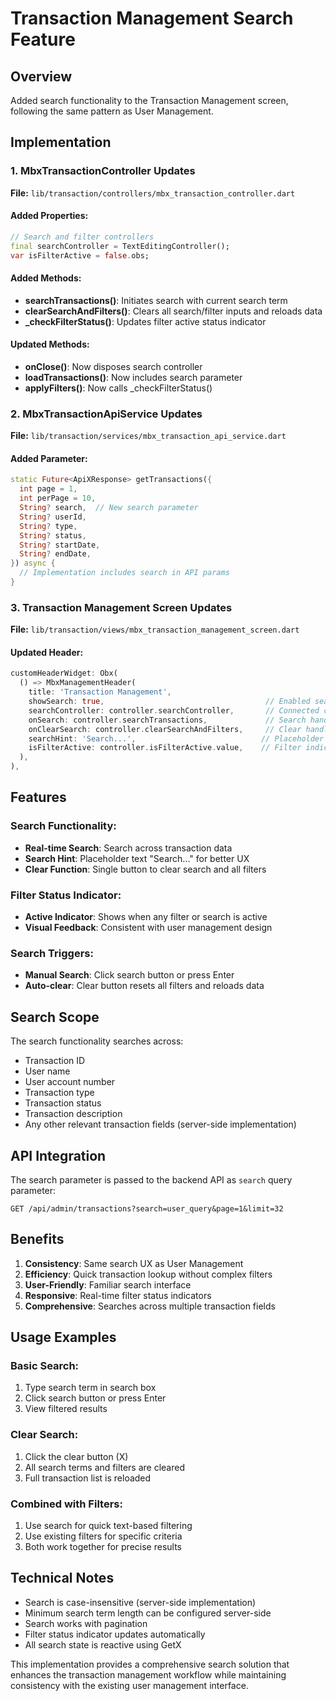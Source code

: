 # Transaction Management Search Feature

## Overview
Added search functionality to the Transaction Management screen, following the same pattern as User Management.

## Implementation

### 1. **MbxTransactionController Updates**
**File:** `lib/transaction/controllers/mbx_transaction_controller.dart`

#### Added Properties:
```dart
// Search and filter controllers
final searchController = TextEditingController();
var isFilterActive = false.obs;
```

#### Added Methods:
- **searchTransactions()**: Initiates search with current search term
- **clearSearchAndFilters()**: Clears all search/filter inputs and reloads data
- **_checkFilterStatus()**: Updates filter active status indicator

#### Updated Methods:
- **onClose()**: Now disposes search controller
- **loadTransactions()**: Now includes search parameter
- **applyFilters()**: Now calls _checkFilterStatus()

### 2. **MbxTransactionApiService Updates**
**File:** `lib/transaction/services/mbx_transaction_api_service.dart`

#### Added Parameter:
```dart
static Future<ApiXResponse> getTransactions({
  int page = 1,
  int perPage = 10,
  String? search,  // New search parameter
  String? userId,
  String? type,
  String? status,
  String? startDate,
  String? endDate,
}) async {
  // Implementation includes search in API params
}
```

### 3. **Transaction Management Screen Updates**
**File:** `lib/transaction/views/mbx_transaction_management_screen.dart`

#### Updated Header:
```dart
customHeaderWidget: Obx(
  () => MbxManagementHeader(
    title: 'Transaction Management',
    showSearch: true,                                    // Enabled search
    searchController: controller.searchController,       // Connected controller
    onSearch: controller.searchTransactions,             // Search handler
    onClearSearch: controller.clearSearchAndFilters,     // Clear handler
    searchHint: 'Search...',                            // Placeholder text
    isFilterActive: controller.isFilterActive.value,    // Filter indicator
  ),
),
```

## Features

### Search Functionality:
- **Real-time Search**: Search across transaction data
- **Search Hint**: Placeholder text "Search..." for better UX
- **Clear Function**: Single button to clear search and all filters

### Filter Status Indicator:
- **Active Indicator**: Shows when any filter or search is active
- **Visual Feedback**: Consistent with user management design

### Search Triggers:
- **Manual Search**: Click search button or press Enter
- **Auto-clear**: Clear button resets all filters and reloads data

## Search Scope
The search functionality searches across:
- Transaction ID
- User name
- User account number
- Transaction type
- Transaction status
- Transaction description
- Any other relevant transaction fields (server-side implementation)

## API Integration
The search parameter is passed to the backend API as `search` query parameter:
```
GET /api/admin/transactions?search=user_query&page=1&limit=32
```

## Benefits
1. **Consistency**: Same search UX as User Management
2. **Efficiency**: Quick transaction lookup without complex filters
3. **User-Friendly**: Familiar search interface
4. **Responsive**: Real-time filter status indicators
5. **Comprehensive**: Searches across multiple transaction fields

## Usage Examples

### Basic Search:
1. Type search term in search box
2. Click search button or press Enter
3. View filtered results

### Clear Search:
1. Click the clear button (X)
2. All search terms and filters are cleared
3. Full transaction list is reloaded

### Combined with Filters:
1. Use search for quick text-based filtering
2. Use existing filters for specific criteria
3. Both work together for precise results

## Technical Notes
- Search is case-insensitive (server-side implementation)
- Minimum search term length can be configured server-side
- Search works with pagination
- Filter status indicator updates automatically
- All search state is reactive using GetX

This implementation provides a comprehensive search solution that enhances the transaction management workflow while maintaining consistency with the existing user management interface.
